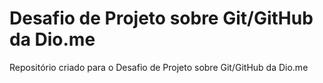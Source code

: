 # Desafio de Projeto sobre Git/GitHub da Dio.me
Repositório criado para o Desafio de Projeto sobre Git/GitHub da Dio.me
